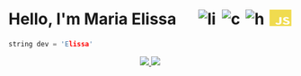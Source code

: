  # Hello, I'm Maria Elissa <img align="right" alt="Js" height="30" width="40" src="https://raw.githubusercontent.com/devicons/devicon/master/icons/javascript/javascript-plain.svg"> <img align="right" alt="html" height="32" width="42" src="https://cdn.jsdelivr.net/gh/devicons/devicon/icons/html5/html5-original.svg" />  <img align="right" alt="css" height="32" width="42" src="https://cdn.jsdelivr.net/gh/devicons/devicon/icons/cplusplus/cplusplus-original.svg" /> <img align="right" alt="linC" height="32" width="42" src="https://cdn.jsdelivr.net/gh/devicons/devicon/icons/c/c-original.svg" />
 ~~~C++
 string dev = 'Elissa' 
 ~~~ 
 <div align="center">
  <a href="https://github.com/ma-elissa">
  <img src="https://github-readme-stats.vercel.app/api?username=ma-elissa&show_icons=true&theme=radical&include_all_commits=true&count_private=true"/>
  <img src="https://github-readme-stats.vercel.app/api/top-langs/?username=ma-elissa&layout=compact&langs_count=7true&theme=radical"/>
</div>
 
 
            
          
